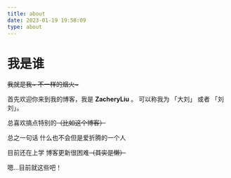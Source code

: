 ```yaml
---
title: about
date: 2023-01-19 19:58:09
type: about
---
```


# 我是谁
<del>我就是我~ 不一样的烟火~</del>

首先欢迎你来到我的博客，我是 **ZacheryLiu** 。
可以称我为 「大刘」 或者 「刘刘」。

总喜欢搞点特别的<del>（比如这个博客）</del>

总之一句话 什么也不会但是爱折腾的一个人

目前还在上学 博客更新很困难<del>（其实是懒）</del>

嗯...目前就这些吧！
